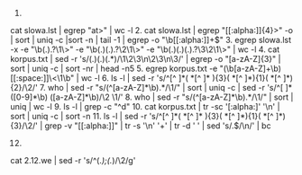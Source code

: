 1.
cat slowa.lst | egrep "at\>" | wc -l
2.
cat slowa.lst | egrep "[[:alpha:]]{4}\>" -o | sort | uniq -c |sort -n | tail -1 | egrep -o "\b[[:alpha:]]+$"
3.
egrep slowa.lst -x -e "\b(.).?\1\>" -e "\b(.)(.).?\2\1\>" -e "\b(.)(.)(.).?\3\2\1\>" | wc -l
4.
cat korpus.txt | sed -r 's/(.)(.)(.*)/\1\2\3\n\2\3\n\3/' | egrep -o "[a-zA-Z]{3}" | sort | uniq -c | sort -nr | head -n5
5.
egrep korpus.txt -e "(\b[a-zA-Z]+\b)[[:space:]]\<\1\b" | wc -l
6.
ls -l | sed -r 's/^[^ ]*( *[^ ]* ){3}( *[^ ]*){1}( *[^ ]*){2}/\2/'
7.
who | sed -r "s/(^[a-zA-Z]*\b).*/\1/" | sort | uniq -c | sed -r 's/^[ ]*([0-9]*\b) ([a-zA-Z]*\b)/\2 \1/'
8.
who | sed -r "s/(^[a-zA-Z]*\b).*/\1/" | sort | uniq | wc -l
9.
ls -l | grep -c "^d"
10.
cat korpus.txt | tr -sc '[:alpha:]' '\n' | sort | uniq -c | sort -n
11.
ls -l | sed -r 's/^[^ ]*( *[^ ]* ){3}( *[^ ]*){1}( *[^ ]*){3}/\2/' | grep -v "[[:alpha:]]" | tr -s '\n' '+' | tr -d ' ' | sed 's/.$/\n/' | bc

12.
cat 2.12.we | sed -r 's/^(.*);(.*)/\2/g'

